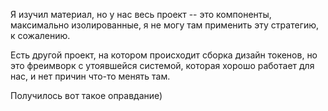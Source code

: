 Я изучил материал, но у нас весь проект -- это компоненты, максимально изолированные, я не могу там применить эту стратегию, к сожалению.

Есть другой проект, на котором происходит сборка дизайн токенов, но это фреимворк с утоявшейся системой, которая хорошо работает для нас, и нет причин что-то менять там.

Получилось вот такое оправдание)
